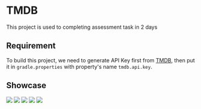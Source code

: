 # TMDB
This project is used to completing assessment task in 2 days

## Requirement

To build this project, we need to generate API Key first from [TMDB](https://developer.themoviedb.org/reference/intro/getting-started), then put it in `gradle.properties` with property's name `tmdb.api.key`.

## Showcase

<img src="screenshots/1.png"/>
<img src="screenshots/2.png"/>
<img src="screenshots/3.png"/>
<img src="screenshots/4.png"/>
<img src="screenshots/5.png"/>